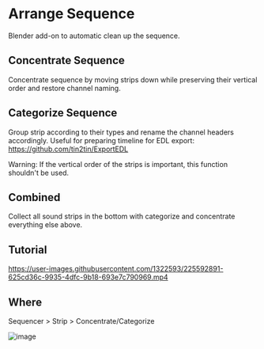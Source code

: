 # Arrange Sequence

Blender add-on to automatic clean up the sequence.

## Concentrate Sequence
Concentrate sequence by moving strips down while preserving their vertical order and restore channel naming.

## Categorize Sequence
Group strip according to their types and rename the channel headers accordingly.
Useful for preparing timeline for EDL export: https://github.com/tin2tin/ExportEDL

Warning: If the vertical order of the strips is important, this function shouldn't be used.

## Combined
Collect all sound strips in the bottom with categorize and concentrate everything else above.

## Tutorial


https://user-images.githubusercontent.com/1322593/225592891-625cd36c-9935-4dfc-9b18-693e7c790969.mp4



## Where
Sequencer > Strip > Concentrate/Categorize

![image](https://user-images.githubusercontent.com/1322593/225585394-cc8a36f9-ae64-4e3a-80bb-2078d15eae52.png)

